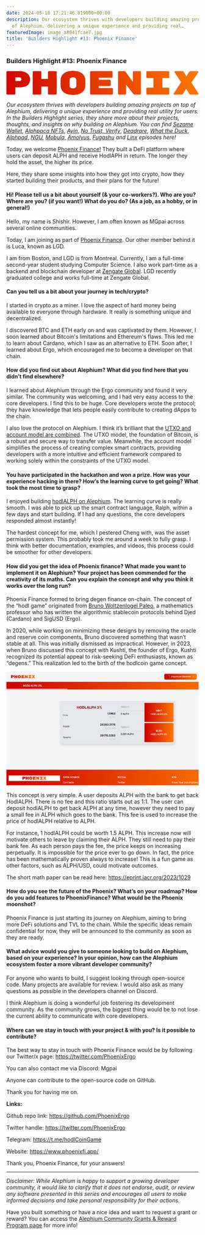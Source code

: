```yaml
---
date: 2024-05-18 17:21:46.819000+00:00
description: Our ecosystem thrives with developers building amazing projects on top
  of Alephium, delivering a unique experience and providing real…
featuredImage: image_a8041fcae7.jpg
title: 'Builders Highlight #13: Phoenix Finance'
---
```


### Builders Highlight \#13: Phoenix Finance

![](image_a8041fcae7.jpg)

_Our ecosystem thrives with developers building amazing projects on top of Alephium, delivering a unique experience and providing real utility for users. In the Builders Highlight series, they share more about their projects, thoughts, and insights on why building on Alephium. You can find_ <a href="https://medium.com/@alephium/builders-highlight-sezame-wallet-ddb4aeb61881" class="markup--anchor markup--p-anchor" data-href="https://medium.com/@alephium/builders-highlight-sezame-wallet-ddb4aeb61881" rel="noopener" target="_blank"><em>Sezame Wallet</em></a>_,_ <a href="https://medium.com/@alephium/builders-highlight-alphpaca-nfts-99c69775f04c" class="markup--anchor markup--p-anchor" data-href="https://medium.com/@alephium/builders-highlight-alphpaca-nfts-99c69775f04c" rel="noopener" target="_blank"><em>Alphpaca NFTs</em></a>, <a href="https://medium.com/@alephium/builders-highlight-3-ayin-6be4a6bd4ec2" class="markup--anchor markup--p-anchor" data-href="https://medium.com/@alephium/builders-highlight-3-ayin-6be4a6bd4ec2" rel="noopener" target="_blank"><em>Ayin</em></a>, <a href="https://medium.com/@alephium/builders-highlight-4-no-trust-verify-9ea495ca826f" class="markup--anchor markup--p-anchor" data-href="https://medium.com/@alephium/builders-highlight-4-no-trust-verify-9ea495ca826f" rel="noopener" target="_blank"><em>No Trust, Verify</em></a>, <a href="https://medium.com/@alephium/builders-highlight-5-deadrare-d5ff90d6161e" class="markup--anchor markup--p-anchor" data-href="https://medium.com/@alephium/builders-highlight-5-deadrare-d5ff90d6161e" rel="noopener" target="_blank"><em>Deadrare</em></a>, <a href="https://medium.com/@alephium/builders-highlight-6-what-the-duck-0aedc602ecfd" class="markup--anchor markup--p-anchor" data-href="https://medium.com/@alephium/builders-highlight-6-what-the-duck-0aedc602ecfd" rel="noopener" target="_blank"><em>What the Duck</em></a>, <a href="https://medium.com/@alephium/builders-highlight-7-alphpad-bbd4f4a34fd5" class="markup--anchor markup--p-anchor" data-href="https://medium.com/@alephium/builders-highlight-7-alphpad-bbd4f4a34fd5" rel="noopener" target="_blank"><em>Alphpad</em></a>, <a href="https://medium.com/@alephium/builders-highlight-8-ngu-money-f8bf05e36e99" class="markup--anchor markup--p-anchor" data-href="https://medium.com/@alephium/builders-highlight-8-ngu-money-f8bf05e36e99" rel="noopener" target="_blank"><em>NGU</em></a>_,_ <a href="https://medium.com/@alephium/builders-highlight-9-mobula-f9c45dc6c691" class="markup--anchor markup--p-anchor" data-href="https://medium.com/@alephium/builders-highlight-9-mobula-f9c45dc6c691" rel="noopener" target="_blank"><em>Mobula,</em></a> <a href="https://medium.com/@alephium/builders-highlight-10-amolyus-39e03b6bd3f0" class="markup--anchor markup--p-anchor" data-href="https://medium.com/@alephium/builders-highlight-10-amolyus-39e03b6bd3f0" rel="noopener" target="_blank"><em>Amolyus</em></a>, <a href="https://medium.com/@alephium/builders-highlight-11-fugashu-4f8566d1a8f0" class="markup--anchor markup--p-anchor" data-href="https://medium.com/@alephium/builders-highlight-11-fugashu-4f8566d1a8f0" rel="noopener" target="_blank"><em>Fugashu</em></a> _and_ <a href="https://medium.com/@alephium/builders-highlight-12-linx-0c9a315956fd" class="markup--anchor markup--p-anchor" data-href="https://medium.com/@alephium/builders-highlight-12-linx-0c9a315956fd" target="_blank"><em>Linx</em></a> _episodes here!_

Today, we welcome <a href="https://twitter.com/PhoenixErgo" class="markup--anchor markup--p-anchor" data-href="https://twitter.com/PhoenixErgo" rel="noopener" target="_blank">Phoenix Finance!</a> They built a DeFi platform where users can deposit ALPH and receive HodlAPH in return. The longer they hold the asset, the higher its price.

Here, they share some insights into how they got into crypto, how they started building their products, and their plans for the future!

#### Hi! Please tell us a bit about yourself (& your co-workers?). Who are you? Where are you? (if you want!) What do you do? (As a job, as a hobby, or in general!)

Hello, my name is Shishir. However, I am often known as MGpai across several online communities.

Today, I am joining as part of <a href="https://www.phoenixfi.app/" class="markup--anchor markup--p-anchor" data-href="https://www.phoenixfi.app/" rel="noopener" target="_blank">Phoenix Finance</a>. Our other member behind it is Luca, known as LGD.

I am from Boston, and LGD is from Montreal. Currently, I am a full-time second-year student studying Computer Science. I also work part-time as a backend and blockchain developer at <a href="https://www.zengate.global/" class="markup--anchor markup--p-anchor" data-href="https://www.zengate.global/" rel="noopener" target="_blank">Zengate Global</a>. LGD recently graduated college and works full-time at Zengate Global.

#### Can you tell us a bit about your journey in tech/crypto?

I started in crypto as a miner. I love the aspect of hard money being available to everyone through hardware. It really is something unique and decentralized.

I discovered BTC and ETH early on and was captivated by them. However, I soon learned about Bitcoin's limitations and Ethereum's flaws. This led me to learn about Cardano, which I saw as an alternative to ETH. Soon after, I learned about Ergo, which encouraged me to become a developer on that chain.

#### How did you find out about Alephium? What did you find here that you didn’t find elsewhere?

I learned about Alephium through the Ergo community and found it very similar. The community was welcoming, and I had very easy access to the core developers. I find this to be huge. Core developers wrote the protocol; they have knowledge that lets people easily contribute to creating dApps to the chain.

I also love the protocol on Alephium. I think it’s brilliant that the <a href="https://medium.com/@alephium/an-introduction-to-the-stateful-utxo-model-8de3b0f76749" class="markup--anchor markup--p-anchor" data-href="https://medium.com/@alephium/an-introduction-to-the-stateful-utxo-model-8de3b0f76749" target="_blank">UTXO and account model are combined</a>. The UTXO model, the foundation of Bitcoin, is a robust and secure way to transfer value. Meanwhile, the account model simplifies the process of creating complex smart contracts, providing developers with a more intuitive and efficient framework compared to working solely within the constraints of the UTXO model.

#### You have participated in the hackathon and won a prize. How was your experience hacking in there? How’s the learning curve to get going? What took the most time to grasp?

I enjoyed building <a href="https://medium.com/@alephium/hackathon-winners-announced-68d55711b99d" class="markup--anchor markup--p-anchor" data-href="https://medium.com/@alephium/hackathon-winners-announced-68d55711b99d" target="_blank">hodlALPH on Alephium</a>. The learning curve is really smooth. I was able to pick up the smart contract language, Ralph, within a few days and start building. If I had any questions, the core developers responded almost instantly!

The hardest concept for me, which I pestered Cheng with, was the asset permission system. This probably took me around a week to fully grasp. I think with better documentation, examples, and videos, this process could be smoother for other developers.

#### How did you get the idea of Phoenix finance? What made you want to implement it on Alephium? Your project has been commended for the creativity of its maths. Can you explain the concept and why you think it works over the long run?

Phoenix Finance formed to bring degen finance on-chain. The concept of the “hodl game” originated from <a href="https://paleo.woltzenlogel.org/" class="markup--anchor markup--p-anchor" data-href="https://paleo.woltzenlogel.org/" rel="noopener" target="_blank">Bruno Woltzenlogel Paleo</a>, a mathematics professor who has written the algorithmic stablecoin protocols behind Djed (Cardano) and SigUSD (Ergo).

In 2020, while working on minimizing these designs by removing the oracle and reserve coin components, Bruno discovered something that wasn’t stable at all. This was initially dismissed as impractical. However, in 2023, when Bruno discussed this concept with Kushti, the founder of Ergo, Kushti recognized its potential appeal to risk-seeking DeFi enthusiasts, known as “degens.” This realization led to the birth of the hodlcoin game concept.

![](image_7f07b36739.png)

This concept is very simple. A user deposits ALPH with the bank to get back HodlALPH. There is no fee and this ratio starts out as 1:1. The user can deposit hodlALPH to get back ALPH at any time, however they need to pay a small fee in ALPH which goes to the bank. This fee is used to increase the price of hodlALPH relative to ALPH.

For instance, 1 hodlALPH could be worth 1.5 ALPH. This increase now will motivate others to leave by claiming their ALPH. They still need to pay their bank fee. As each person pays the fee, the price keeps on increasing perpetually. It is impossible for the price ever to go down. In fact, the price has been mathematically proven always to increase! This is a fun game as other factors, such as ALPH/USD, could motivate outcomes.

The short math paper can be read here: <a href="https://eprint.iacr.org/2023/1029" class="markup--anchor markup--p-anchor" data-href="https://eprint.iacr.org/2023/1029" rel="noopener" target="_blank">https://eprint.iacr.org/2023/1029</a>

#### How do you see the future of the Phoenix? What’s on your roadmap? How do you add features to PhoenixFinance? What would be the Phoenix moonshot?

Phoenix Finance is just starting its journey on Alephium, aiming to bring more DeFi solutions and TVL to the chain. While the specific ideas remain confidential for now, they will be announced to the community as soon as they are ready.

#### What advice would you give to someone looking to build on Alephium, based on your experience? In your opinion, how can the Alephium ecosystem foster a more vibrant developer community?

For anyone who wants to build, I suggest looking through open-source code. Many projects are available for review. I would also ask as many questions as possible in the developers channel on Discord.

I think Alephium is doing a wonderful job fostering its development community. As the community grows, the biggest thing would be to not lose the current ability to communicate with core developers.

#### Where can we stay in touch with your project & with you? Is it possible to contribute?

The best way to stay in touch with Phoenix Finance would be by following our Twitter/x page: <a href="https://twitter.com/PhoenixErgo" class="markup--anchor markup--p-anchor" data-href="https://twitter.com/PhoenixErgo" rel="noopener" target="_blank">https://twitter.com/PhoenixErgo</a>

You can also contact me via Discord: Mgpai

Anyone can contribute to the open-source code on GitHub.

Thank you for having me on.

**Links:**

Github repo link: <a href="https://github.com/PhoenixErgo" class="markup--anchor markup--p-anchor" data-href="https://github.com/PhoenixErgo" rel="noopener" target="_blank">https://github.com/PhoenixErgo</a>

Twitter handle: <a href="https://twitter.com/PhoenixErgo" class="markup--anchor markup--p-anchor" data-href="https://twitter.com/PhoenixErgo" rel="noopener" target="_blank">https://twitter.com/PhoenixErgo</a>

Telegram: <a href="https://t.me/hodlCoinGame" class="markup--anchor markup--p-anchor" data-href="https://t.me/hodlCoinGame" rel="noopener" target="_blank">https://t.me/hodlCoinGame</a>

Website: <a href="https://www.phoenixfi.app/" class="markup--anchor markup--p-anchor" data-href="https://www.phoenixfi.app/" rel="noopener" target="_blank">https://www.phoenixfi.app/</a>

Thank you, Phoenix Finance, for your answers!

---

_Disclaimer: While Alephium is happy to support a growing developer community, it would like to clarify that it does not endorse, audit, or review any software presented in this series and encourages all users to make informed decisions and take personal responsibility for their actions._

Have you built something or have a nice idea and want to request a grant or reward? You can access the <a href="https://github.com/alephium/community/blob/master/Grant%26RewardProgram.md" class="markup--anchor markup--p-anchor" data-href="https://github.com/alephium/community/blob/master/Grant%26RewardProgram.md" rel="noopener ugc nofollow noopener" target="_blank">Alephium Community Grants &amp; Reward Program page</a> for more info!
